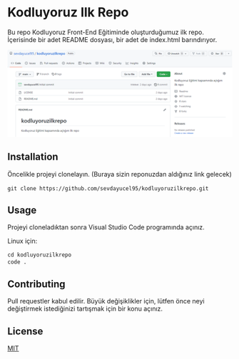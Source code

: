 # Kodluyoruz Ilk Repo

Bu repo Kodluyoruz Front-End Eğitiminde oluşturduğumuz ilk repo. İçerisinde bir adet README dosyası, bir adet de index.html barındırıyor.

![img](https://github.com/sevdayucel95/kodluyoruzilkrepo/blob/main/Screenshot%202022-06-26%20215322.png?raw=true)

## Installation

Öncelikle projeyi clonelayın. (Buraya sizin reponuzdan aldığınız link gelecek)

`git clone https://github.com/sevdayucel95/kodluyoruzilkrepo.git`

## Usage

Projeyi cloneladıktan sonra Visual Studio Code programında açınız.

Linux için:

```
cd kodluyoruzilkrepo
code .

```

## Contributing

Pull requestler kabul edilir. Büyük değişiklikler için, lütfen önce neyi değiştirmek istediğinizi tartışmak için bir konu açınız.

## License

[MIT](https://choosealicense.com/licenses/mit/)
